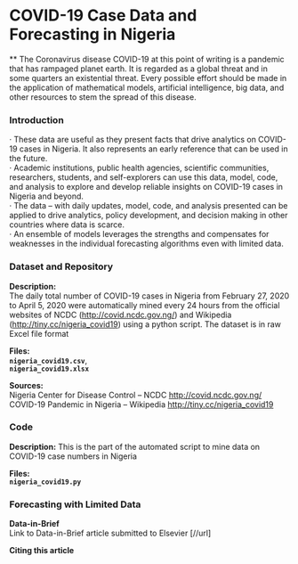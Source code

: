 # COVID-19 Case Data and Forecasting in Nigeria
**
The Coronavirus disease COVID-19 at this point of writing is a pandemic that has rampaged planet earth. It is regarded as a global threat and in some quarters an existential threat. Every possible effort should be made in the application of mathematical models, artificial intelligence, big data, and other resources to stem the spread of this disease.  

### Introduction
·	These data are useful as they present facts that drive analytics on COVID-19 cases in Nigeria. It also represents an early reference that can be used in the future.  
·	Academic institutions, public health agencies, scientific communities, researchers, students, and self-explorers can use this data, model, code, and analysis to explore and develop reliable insights on COVID-19 cases in Nigeria and beyond.  
·	The data – with daily updates, model, code, and analysis presented can be applied to drive analytics, policy development, and decision making in other countries where data is scarce.  
·	An ensemble of models leverages the strengths and compensates for weaknesses in the individual forecasting algorithms even with limited data.  

### Dataset and Repository
**Description:**  
The daily total number of COVID-19 cases in Nigeria from February 27, 2020 to April 5, 2020 were automatically mined every 24 hours from the official websites of NCDC (http://covid.ncdc.gov.ng/) and Wikipedia (http://tiny.cc/nigeria_covid19) using a python script. The dataset is in raw Excel file format  

**Files:**  
**`nigeria_covid19.csv`**,  
**`nigeria_covid19.xlsx`**  

**Sources:**  
Nigeria Center for Disease Control – NCDC http://covid.ncdc.gov.ng/  
COVID-19 Pandemic in Nigeria – Wikipedia http://tiny.cc/nigeria_covid19  

### Code  
**Description:**
This is the part of the automated script to mine data on COVID-19 case numbers in Nigeria  

**Files:**  
**`nigeria_covid19.py`**  

### Forecasting with Limited Data

**Data-in-Brief**  
Link to Data-in-Brief article submitted to Elsevier [//url]  

**Citing this article**  

